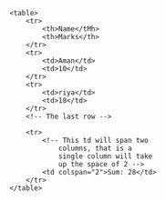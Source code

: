         <table>
            <tr>
                <th>Name</tMh>
                <th>Marks</th>
            </tr>
            <tr>
                <td>Aman</td>
                <td>10</td>
            </tr>
            <tr>
                <td>riya</td>
                <td>18</td>
            </tr>
            <!-- The last row -->
  
            <tr>
                <!-- This td will span two 
                    columns, that is a 
                    single column will take 
                    up the space of 2 -->
                <td colspan="2">Sum: 28</td>
            </tr>
        </table>
